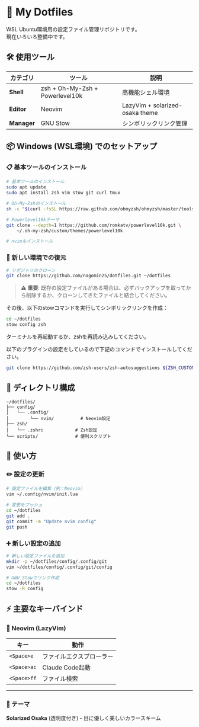 # 🌟 My Dotfiles

WSL Ubuntu環境用の設定ファイル管理リポジトリです。  
現在いろいろ整備中です。

## 🛠️ 使用ツール

| カテゴリ | ツール | 説明 |
|---------|--------|------|
| **Shell** | zsh + Oh-My-Zsh + Powerlevel10k | 高機能シェル環境 |
| **Editor** | Neovim | LazyVim + solarized-osaka theme |
| **Manager** | GNU Stow | シンボリックリンク管理 |

## 📦 Windows (WSL環境) でのセットアップ

### 📋 基本ツールのインストール

```bash
# 基本ツールのインストール
sudo apt update
sudo apt install zsh vim stow git curl tmux

# Oh-My-Zshのインストール
sh -c "$(curl -fsSL https://raw.github.com/ohmyzsh/ohmyzsh/master/tools/install.sh)"

# Powerlevel10kテーマ
git clone --depth=1 https://github.com/romkatv/powerlevel10k.git \
    ~/.oh-my-zsh/custom/themes/powerlevel10k

# nvimもインストール
```

### 🔄 新しい環境での復元

```bash
# リポジトリのクローン
git clone https://github.com/nagomin25/dotfiles.git ~/dotfiles
```

> ⚠️ **重要**: 既存の設定ファイルがある場合は、必ずバックアップを取ってから削除するか、クローンしてきたファイルと結合してください。

その後、以下のstowコマンドを実行してシンボリックリンクを作成：

```bash
cd ~/dotfiles
stow config zsh
```

ターミナルを再起動するか、zshを再読み込みしてください。

以下のプラグインの設定をしているので下記のコマンドでインストールしてください。
```bash
git clone https://github.com/zsh-users/zsh-autosuggestions ${ZSH_CUSTOM:-~/.oh-my-zsh/custom}/plugins/zsh-autosuggestions
```

## 📁 ディレクトリ構成

```
~/dotfiles/
├── config/
│   └── .config/
│        └── nvim/          # Neovim設定
├── zsh/
│   └── .zshrc            # Zsh設定
└── scripts/              # 便利スクリプト
```

## 🚀 使い方

### ✏️ 設定の更新

```bash
# 設定ファイルを編集（例：Neovim）
vim ~/.config/nvim/init.lua

# 変更をプッシュ
cd ~/dotfiles
git add .
git commit -m "Update nvim config"
git push
```

### ➕ 新しい設定の追加

```bash
# 新しい設定ファイルを追加
mkdir -p ~/dotfiles/config/.config/git
vim ~/dotfiles/config/.config/git/config

# GNU Stowでリンク作成
cd ~/dotfiles
stow -R config
```

## ⚡ 主要なキーバインド

### 🎹 Neovim (LazyVim)
| キー | 動作 |
|------|------|
| `<Space>e` | ファイルエクスプローラー |
| `<Space>ac` | Claude Code起動 |
| `<Space>ff` | ファイル検索 |

---

### 🎨 テーマ
**Solarized Osaka** (透明度付き) - 目に優しく美しいカラースキーム
